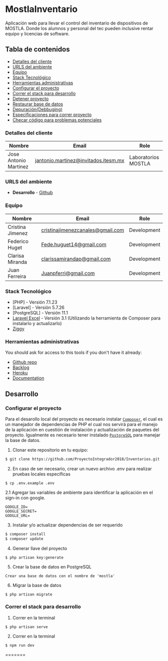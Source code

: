 # MostlaInventario

Aplicación web para llevar el control del inventario de dispositivos de MOSTLA. Donde los alumnos y personal del tec pueden inclusive rentar equipo y licencias de software.

## Tabla de contenidos

* [Detalles del cliente](#detalles-del-cliente)
* [URLS del ambiente](#urls-del-ambiente)
* [Equipo](#equipo)
* [Stack Tecnológico](#stack-tecnológico)
* [Herramientas administrativas](#herramientas-administrativas)
* [Configurar el proyecto](#configurar-el-proyecto)
* [Correr el stack para desarrollo](#correr-el-stack-para-desarrollo)
* [Detener proyecto](#detener-proyecto)
* [Restaurar base de datos](#restaurar-base-de-datos)
* [Depuración(Debbuging)](#depuración)
* [Especificaciones para correr proyecto](#especificaciones-para-correr-proyecto)
* [Checar código para problemas potenciales](#checar-código-para-problemas-potenciales)


### Detalles del cliente

| Nombre                      | Email                                    | Role                                      |
| --------------------------- | ---------------------------------------- | ----------------------------------------- |
| Jose Antonio Martinez       | jantonio.martinez@invitados.itesm.mx     | Laboratorios MOSTLA                       |

### URLS del ambiente

* **Desarrollo** - [Github](https://github.com/ProyectoIntegrador2018/MostlaInventario)

### Equipo

| Nombre            | Email                             | Role        |
| ----------------- | ----------------------------------| ----------- |
| Cristina Jimenez  | cristinajimenezcanales@gmail.com  | Development |
| Federico Huget    | Fede.huguet14@gmail.com           | Development |
| Clarisa Miranda   | clarissamirandap@gmail.com        | Development |
| Juan Ferreira     | Juanpferri@gmail.com              | Development |

### Stack Tecnológico

* [PHP] - Versión 7.1.23
* [Laravel] - Versión 5.7.26
* [PostgreSQL] - Versión 11.1
* [Laravel Excel](https://github.com/Maatwebsite/Laravel-Excel) - Versión 3.1 (Utilizando la herramienta de Composer para instalarlo y actualizarlo)
* [Ziggy](https://github.com/tightenco/ziggy)

### Herramientas administrativas

You should ask for access to this tools if you don't have it already:

* [Github repo](https://github.com/ProyectoIntegrador2018/Inventarios)
* [Backlog](linktobacklog)
* [Heroku](https://crowdfront-staging.herokuapp.com/)
* [Documentation](linktodocumentation)

## Desarrollo

### Configurar el proyecto

Para el desarollo local del proyecto es necesario instalar [`Composer`](https://getcomposer.org/), el cual es un manejador de dependencias de PHP el cual nos servirá para el manejo de la aplicación en cuestión de instalación y actualización de paquetes del proyecto. Igualmente es necesario tener instalado [`PostgreSQL`](https://www.postgresql.org/) para manejar la base de datos.

1. Clonar este repositorio en tu equipo:

```bash
$ git clone https://github.com/ProyectoIntegrador2018/Inventarios.git
```

2. En caso de ser necesario, crear un nuevo archivo .env para realizar pruebas locales específicas
```
$ cp .env.example .env
```

2.1 Agregar las variables de ambiente para identificar la aplicación en el sign-in con google.
```
GOOGLE_ID=
GOOGLE_SECRET=
GOOGLE_URL=
```

3. Instalar y/o actualizar dependencias de ser requerido

```bash
$ composer install
$ composer update
```

4. Generar llave del proyecto

```
$ php artisan key:generate
```

5. Crear la base de datos en PostgreSQL
```
Crear una base de datos con el nombre de 'mostla'
```

6. Migrar la base de datos

```
$ php artisan migrate
```

### Correr el stack para desarrollo

1. Correr en la terminal

```
$ php artisan serve
```

2. Correr en la terminal

```
$ npm run dev
```

=======
